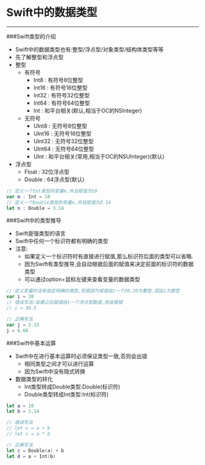 # Swift中的数据类型
----
###Swift类型的介绍

- Swift中的数据类型也有:整型/浮点型/对象类型/结构体类型等等
- 先了解整型和浮点型
- 整型
  - 有符号
    - Int8 : 有符号8位整型
    - Int16 : 有符号16位整型
    - Int32 : 有符号32位整型
    - Int64 : 有符号64位整型
    - Int : 和平台相关(默认,相当于OC的NSInteger)
  - 无符号
    - UInt8 : 无符号8位整型
    - UInt16 : 无符号16位整型
    - UInt32 : 无符号32位整型
    - UInt64 : 无符号64位整型
    - UInt : 和平台相关(常用,相当于OC的NSUInteger)(默认)
- 浮点型
  - Float : 32位浮点型
  - Double : 64浮点型(默认)

```swift
// 定义一个Int类型的变量m,并且赋值为10
var m : Int = 10
// 定义一个Double类型的常量n,并且赋值为3.14
let n : Double = 3.14
```
###Swift中的类型推导

- Swift是强类型的语言
- Swift中任何一个标识符都有明确的类型
- 注意:
  - 如果定义一个标识符时有直接进行赋值,那么标识符后面的类型可以省略.
  - 因为Swift有类型推导,会自动根据后面的赋值来决定前面的标识符的数据类型
  - 可以通过option+鼠标左键来查看变量的数据类型

```swift
// 定义变量时没有指定明确的类型,但是因为赋值给i一个20.20为整型.因此i为整型
var i = 20
// 错误写法:如果之后赋值给i一个浮点型数值,则会报错
// i = 30.5

// 正确写法
var j = 3.33
j = 6.66

```
###Swift中基本运算

- Swift中在进行基本运算时必须保证类型一致,否则会出错
  - 相同类型之间才可以进行运算
  - 因为Swift中没有隐式转换
- 数据类型的转化
  - Int类型转成Double类型:Double(标识符)
  - Double类型转成Int类型:Int(标识符)

```swift
let a = 10
let b = 3.14

// 错误写法
// let c = a + b
// let c = a * b

// 正确写法
let c = Double(a) + b
let d = a + Int(b)
```